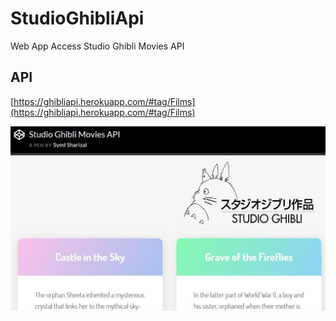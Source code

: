# StudioGhibliApi
Web App Access Studio Ghibli Movies API

## API 
[https://ghibliapi.herokuapp.com/#tag/Films](https://ghibliapi.herokuapp.com/#tag/Films)

![Screen shot](https://github.com/ssharizal/StudioGhibliApi/blob/master/studioGhibli.JPG)

